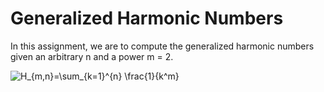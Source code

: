 # Generalized Harmonic Numbers

In this assignment, we are to compute the generalized harmonic numbers given an arbitrary n and a power m = 2.

![H_{m,n}=\sum_{k=1}^{n} \frac{1}{k^m}](https://upload.wikimedia.org/math/c/8/4/c84d5be8cfe9e1f9f6c54fd7f82541b6.png)

